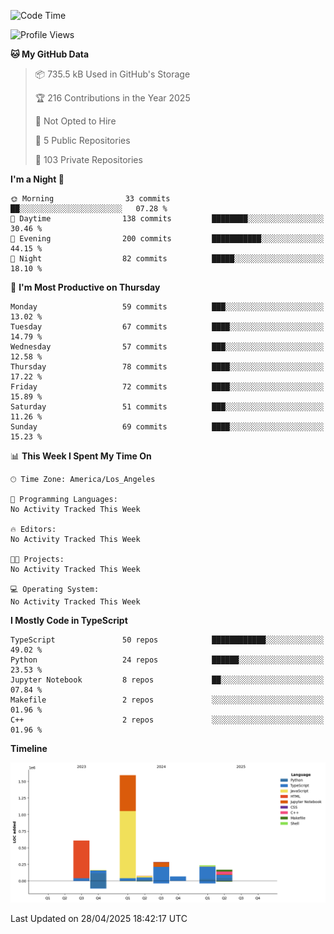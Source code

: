 <!--START_SECTION:waka-->
![Code Time](http://img.shields.io/badge/Code%20Time-68%20hrs%2046%20mins-blue)

![Profile Views](http://img.shields.io/badge/Profile%20Views-0-blue)

**🐱 My GitHub Data** 

> 📦 735.5 kB Used in GitHub's Storage 
 > 
> 🏆 216 Contributions in the Year 2025
 > 
> 🚫 Not Opted to Hire
 > 
> 📜 5 Public Repositories 
 > 
> 🔑 103 Private Repositories 
 > 
**I'm a Night 🦉** 

```text
🌞 Morning                33 commits          ██░░░░░░░░░░░░░░░░░░░░░░░   07.28 % 
🌆 Daytime                138 commits         ████████░░░░░░░░░░░░░░░░░   30.46 % 
🌃 Evening                200 commits         ███████████░░░░░░░░░░░░░░   44.15 % 
🌙 Night                  82 commits          █████░░░░░░░░░░░░░░░░░░░░   18.10 % 
```
📅 **I'm Most Productive on Thursday** 

```text
Monday                   59 commits          ███░░░░░░░░░░░░░░░░░░░░░░   13.02 % 
Tuesday                  67 commits          ████░░░░░░░░░░░░░░░░░░░░░   14.79 % 
Wednesday                57 commits          ███░░░░░░░░░░░░░░░░░░░░░░   12.58 % 
Thursday                 78 commits          ████░░░░░░░░░░░░░░░░░░░░░   17.22 % 
Friday                   72 commits          ████░░░░░░░░░░░░░░░░░░░░░   15.89 % 
Saturday                 51 commits          ███░░░░░░░░░░░░░░░░░░░░░░   11.26 % 
Sunday                   69 commits          ████░░░░░░░░░░░░░░░░░░░░░   15.23 % 
```


📊 **This Week I Spent My Time On** 

```text
🕑︎ Time Zone: America/Los_Angeles

💬 Programming Languages: 
No Activity Tracked This Week

🔥 Editors: 
No Activity Tracked This Week

🐱‍💻 Projects: 
No Activity Tracked This Week

💻 Operating System: 
No Activity Tracked This Week
```

**I Mostly Code in TypeScript** 

```text
TypeScript               50 repos            ████████████░░░░░░░░░░░░░   49.02 % 
Python                   24 repos            ██████░░░░░░░░░░░░░░░░░░░   23.53 % 
Jupyter Notebook         8 repos             ██░░░░░░░░░░░░░░░░░░░░░░░   07.84 % 
Makefile                 2 repos             ░░░░░░░░░░░░░░░░░░░░░░░░░   01.96 % 
C++                      2 repos             ░░░░░░░░░░░░░░░░░░░░░░░░░   01.96 % 
```



**Timeline**

![Lines of Code chart](https://raw.githubusercontent.com/hassanxelamin/hassanxelamin/main/assets/bar_graph.png)


 Last Updated on 28/04/2025 18:42:17 UTC
<!--END_SECTION:waka-->

<!--
**hassanxelamin/hassanxelamin** is a ✨ _special_ ✨ repository because its `README.md` (this file) appears on your GitHub profile.

Here are some ideas to get you started:

- 🔭 I’m currently working on ...
- 🌱 I’m currently learning ...
- 👯 I’m looking to collaborate on ...
- 🤔 I’m looking for help with ...
- 💬 Ask me about ...
- 📫 How to reach me: ...
- 😄 Pronouns: ...
- ⚡ Fun fact: ...
-->
